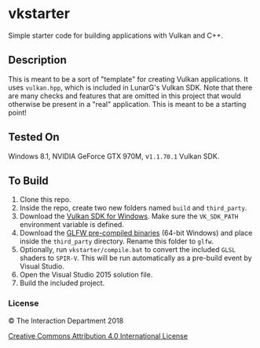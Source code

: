 # vkstarter
Simple starter code for building applications with Vulkan and C++.

## Description
This is meant to be a sort of "template" for creating Vulkan applications. It uses `vulkan.hpp`, which is included in LunarG's Vulkan SDK.
Note that there are many checks and features that are omitted in this project that would otherwise be present in a "real" application. This
is meant to be a starting point!

## Tested On
Windows 8.1, NVIDIA GeForce GTX 970M, v`1.1.70.1` Vulkan SDK.

## To Build
1. Clone this repo.
2. Inside the repo, create two new folders named `build` and `third_party`.
3. Download the [Vulkan SDK for Windows](https://vulkan.lunarg.com/sdk/home#windows). Make sure the `VK_SDK_PATH` environment
   variable is defined.
4. Download the [GLFW pre-compiled binaries](http://www.glfw.org/download.html) (64-bit Windows) and place inside the `third_party` directory. Rename this folder to `glfw`.
5. Optionally, run `vkstarter/compile.bat` to convert the included `GLSL` shaders to `SPIR-V`. This will be run automatically as a pre-build 
event by Visual Studio.
6. Open the Visual Studio 2015 solution file.
7. Build the included project.

### License

:copyright: The Interaction Department 2018

[Creative Commons Attribution 4.0 International License](https://creativecommons.org/licenses/by/4.0/)


